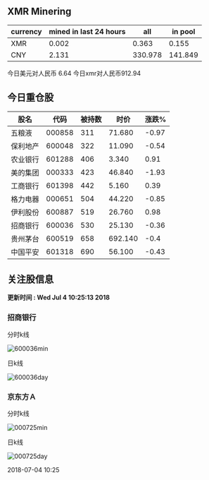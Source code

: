 ## XMR Minering

|currency|mined in last 24 hours|all|in pool|
|---|---|---|---|
|XMR|0.002|0.363|0.155|
|CNY|2.131|330.978|141.849|

今日美元对人民币 6.64	今日xmr对人民币912.94


## 今日重仓股 

|股名|代码|被持数|时价|涨跌%|
|---|---|---|---|---|
|五粮液|000858|311|71.680|-0.97|
|保利地产|600048|322|11.090|-0.54|
|农业银行|601288|406|3.340|0.91|
|美的集团|000333|423|46.840|-1.93|
|工商银行|601398|442|5.160|0.39|
|格力电器|000651|504|44.220|-0.85|
|伊利股份|600887|519|26.760|0.98|
|招商银行|600036|530|25.130|-0.36|
|贵州茅台|600519|658|692.140|-0.4|
|中国平安|601318|690|56.100|-0.43|

## 关注股信息
**更新时间 : Wed Jul  4 10:25:13 2018**
### 招商银行 
分时k线

![600036min](http://image.sinajs.cn/newchart/min/n/sh600036.gif)

日k线

![600036day](http://image.sinajs.cn/newchart/daily/n/sh600036.gif)

### 京东方Ａ 
分时k线

![000725min](http://image.sinajs.cn/newchart/min/n/sz000725.gif)

日k线

![000725day](http://image.sinajs.cn/newchart/daily/n/sz000725.gif)

2018-07-04 10:25